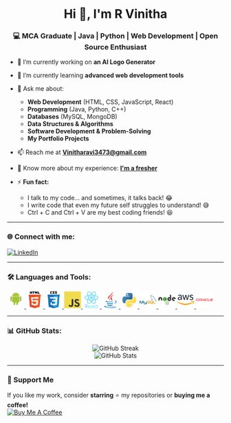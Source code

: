 <h1 align="center">Hi 👋, I'm R Vinitha</h1>
<h3 align="center">💻 MCA Graduate | Java | Python | Web Development | Open Source Enthusiast</h3>

- 🔭 I’m currently working on **an AI Logo Generator**
- 🌱 I’m currently learning **advanced web development tools**
- 💬 Ask me about:  
  - **Web Development** (HTML, CSS, JavaScript, React)  
  - **Programming** (Java, Python, C++)  
  - **Databases** (MySQL, MongoDB)  
  - **Data Structures & Algorithms**  
  - **Software Development & Problem-Solving**  
  - **My Portfolio Projects**  

- 📫 Reach me at **Vinitharavi3473@gmail.com**  
- 📄 Know more about my experience: **[I'm a fresher](#)**  
- ⚡ **Fun fact:**  
  - I talk to my code... and sometimes, it talks back! 😂  
  - I write code that even my future self struggles to understand! 😅  
  - Ctrl + C and Ctrl + V are my best coding friends! 😆  

---

<h3 align="left">🌐 Connect with me:</h3>
<p align="left">
<a href="https://linkedin.com/in/r-vinitha-908463243" target="blank">
  <img align="center" src="https://raw.githubusercontent.com/rahuldkjain/github-profile-readme-generator/master/src/images/icons/Social/linked-in-alt.svg" alt="LinkedIn" height="30" width="40"/>
</a>
</p>

---

<h3 align="left">🛠️ Languages and Tools:</h3>
<p align="left">  
  <a href="https://developer.android.com" target="_blank"> <img src="https://raw.githubusercontent.com/devicons/devicon/master/icons/android/android-original-wordmark.svg" alt="Android" width="40" height="40"/> </a>  
  <a href="https://www.w3.org/html/" target="_blank"> <img src="https://raw.githubusercontent.com/devicons/devicon/master/icons/html5/html5-original-wordmark.svg" alt="HTML5" width="40" height="40"/> </a>  
  <a href="https://www.w3schools.com/css/" target="_blank"> <img src="https://raw.githubusercontent.com/devicons/devicon/master/icons/css3/css3-original-wordmark.svg" alt="CSS3" width="40" height="40"/> </a>  
  <a href="https://developer.mozilla.org/en-US/docs/Web/JavaScript" target="_blank"> <img src="https://raw.githubusercontent.com/devicons/devicon/master/icons/javascript/javascript-original.svg" alt="JavaScript" width="40" height="40"/> </a>  
  <a href="https://reactjs.org/" target="_blank"> <img src="https://raw.githubusercontent.com/devicons/devicon/master/icons/react/react-original-wordmark.svg" alt="React" width="40" height="40"/> </a>  
  <a href="https://www.java.com" target="_blank"> <img src="https://raw.githubusercontent.com/devicons/devicon/master/icons/java/java-original.svg" alt="Java" width="40" height="40"/> </a>  
  <a href="https://www.python.org" target="_blank"> <img src="https://raw.githubusercontent.com/devicons/devicon/master/icons/python/python-original.svg" alt="Python" width="40" height="40"/> </a>  
  <a href="https://www.mysql.com/" target="_blank"> <img src="https://raw.githubusercontent.com/devicons/devicon/master/icons/mysql/mysql-original-wordmark.svg" alt="MySQL" width="40" height="40"/> </a>  
  <a href="https://nodejs.org" target="_blank"> <img src="https://raw.githubusercontent.com/devicons/devicon/master/icons/nodejs/nodejs-original-wordmark.svg" alt="Node.js" width="40" height="40"/> </a>  
  <a href="https://aws.amazon.com" target="_blank"> <img src="https://raw.githubusercontent.com/devicons/devicon/master/icons/amazonwebservices/amazonwebservices-original-wordmark.svg" alt="AWS" width="40" height="40"/> </a>  
  <a href="https://www.oracle.com/" target="_blank"> <img src="https://raw.githubusercontent.com/devicons/devicon/master/icons/oracle/oracle-original.svg" alt="Oracle" width="40" height="40"/> </a>  
</p>

---

### 📊 GitHub Stats:
<p align="center">
  <img src="https://github-readme-streak-stats.herokuapp.com/?user=vinitha-mca&theme=dark" alt="GitHub Streak" />
  <br>
  <img src="https://github-readme-stats.vercel.app/api?username=vinitha-mca&show_icons=true&theme=dark" alt="GitHub Stats" />
</p>

---

### 💖 Support Me  
If you like my work, consider **starring** ⭐ my repositories or **buying me a coffee!**  
<a href="https://www.buymeacoffee.com/yourusername" target="_blank">
  <img src="https://cdn.buymeacoffee.com/buttons/v2/default-yellow.png" alt="Buy Me A Coffee" height="50">
</a>

